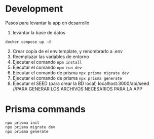 # Development

Pasos para levantar la app en desarrollo

1. levantar la base de datos

```
docker compose up -d
```

2. Crear copía de el env.template, y renombrarlo a .env
3. Reemplazar las variables de entorno
4. Ejecutar el comando `npm install`
5. Ejecutar el comando `npm run dev`
6. Ejecutar el comando de prisma `npx prisma migrate dev`
7. Ejecutar el comando de prisma `npx prisma generate`
8. Ejecutar el SEED (para crear la BD local) localhost:3000/api/seed //PARA GENERAR LOS ARCHIVOS NECESARIOS PARA LA APP

# Prisma commands

```
npx prisma init
npx prisma migrate dev
npx prisma generate
```
